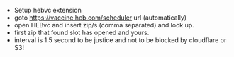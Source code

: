 - Setup hebvc extension
- goto https://vaccine.heb.com/scheduler url (automatically)
- open HEBvc and insert zip/s (comma separated) and look up.
- first zip that found slot has opened and yours.
- interval is 1.5 second to be justice and not to be blocked by cloudflare or S3! 
